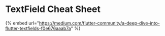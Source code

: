 # TextField Cheat Sheet

{% embed url="https://medium.com/flutter-community/a-deep-dive-into-flutter-textfields-f0e676aaab7a" %}



